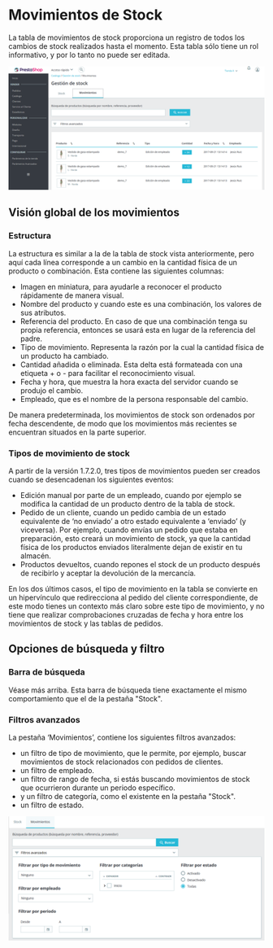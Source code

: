 # Movimientos de Stock

La tabla de movimientos de stock proporciona un registro de todos los cambios de stock realizados hasta el momento. Esta tabla sólo tiene un rol informativo, y por lo tanto no puede ser editada.  


![](../../../../.gitbook/assets/54888029.png)

## Visión global de los movimientos <a id="MovimientosdeStock-Visi&#xF3;nglobaldelosmovimientos"></a>

### Estructura <a id="MovimientosdeStock-Estructura"></a>

La estructura es similar a la de la tabla de stock vista anteriormente, pero aquí cada línea corresponde a un cambio en la cantidad física de un producto o combinación. Esta contiene las siguientes columnas:  


* Imagen en miniatura, para ayudarle a reconocer el producto rápidamente de manera visual.
* Nombre del producto y cuando este es una combinación, los valores de sus atributos.
* Referencia del producto. En caso de que una combinación tenga su propia referencia, entonces se usará esta en lugar de la referencia del padre.
* Tipo de movimiento. Representa la razón por la cual la cantidad física de un producto ha cambiado.
* Cantidad añadida o eliminada. Esta delta está formateada con una etiqueta + o - para facilitar el reconocimiento visual.
* Fecha y hora, que muestra la hora exacta del servidor cuando se produjo el cambio.
* Empleado, que es el nombre de la persona responsable del cambio.

  
De manera predeterminada, los movimientos de stock son ordenados por fecha descendente, de modo que los movimientos más recientes se encuentran situados en la parte superior.  


### Tipos de movimiento de stock <a id="MovimientosdeStock-Tiposdemovimientodestock"></a>

A partir de la versión 1.7.2.0, tres tipos de movimientos pueden ser creados cuando se desencadenan los siguientes eventos:

* Edición manual por parte de un empleado, cuando por ejemplo se modifica la cantidad de un producto dentro de la tabla de stock.
* Pedido de un cliente, cuando un pedido cambia de un estado equivalente de ‘no enviado’ a otro estado equivalente a ‘enviado’ \(y viceversa\). Por ejemplo, cuando envías un pedido que estaba en preparación, esto creará un movimiento de stock, ya que la cantidad física de los productos enviados literalmente dejan de existir en tu almacén.
* Productos devueltos, cuando repones el stock de un producto después de recibirlo y aceptar la devolución de la mercancía.

En los dos últimos casos, el tipo de movimiento en la tabla se convierte en un hipervínculo que redirecciona al pedido del cliente correspondiente, de este modo tienes un contexto más claro sobre este tipo de movimiento, y no tiene que realizar comprobaciones cruzadas de fecha y hora entre los movimientos de stock y las tablas de pedidos.  


## Opciones de búsqueda y filtro <a id="MovimientosdeStock-Opcionesdeb&#xFA;squedayfiltro"></a>

### Barra de búsqueda  <a id="MovimientosdeStock-Barradeb&#xFA;squeda"></a>

Véase más arriba. Esta barra de búsqueda tiene exactamente el mismo comportamiento que el de la pestaña "Stock".  


### Filtros avanzados <a id="MovimientosdeStock-Filtrosavanzados"></a>

La pestaña ‘Movimientos’, contiene los siguientes filtros avanzados:

* un filtro de tipo de movimiento, que le permite, por ejemplo, buscar movimientos de stock relacionados con pedidos de clientes.
* un filtro de empleado.
* un filtro de rango de fecha, si estás buscando movimientos de stock que ocurrieron durante un periodo específico.
* y un filtro de categoría, como el existente en la pestaña "Stock".
* un filtro de estado.

![](../../../../.gitbook/assets/57606147.png)

